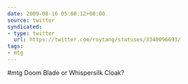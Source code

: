 ```yaml
---
date: 2009-08-16 05:00:12+00:00
source: twitter
syndicated:
- type: twitter
  url: https://twitter.com/roytang/statuses/3340096693/
tags:
- mtg
---
```


#mtg Doom Blade or Whispersilk Cloak?